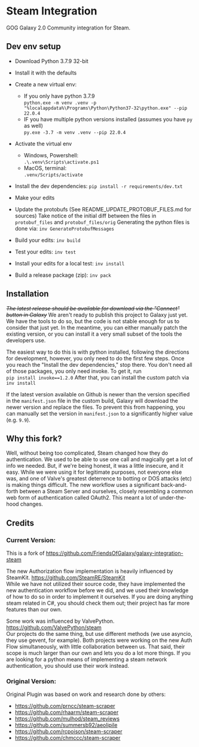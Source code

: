 # Steam Integration

GOG Galaxy 2.0 Community integration for Steam.

## Dev env setup
* Download Python 3.7.9 32-bit
* Install it with the defaults
* Create a new virtual env:
    - If you only have python 3.7.9<br/>
    `python.exe -m venv .venv -p "%localappdata%\Programs\Python\Python37-32\python.exe" --pip 22.0.4`
    - IF you have multiple python versions installed (assumes you have `py` as well)<br/>
    `py.exe -3.7 -m venv .venv --pip 22.0.4`
* Activate the virtual env 
  - Windows, Powershell:<br/>
  `.\.venv\Scripts\activate.ps1`
  - MacOS, terminal:<br/>
  `.venv/Scripts/activate`
  
* Install the dev dependencies:
  `pip install -r requirements/dev.txt`
* Make your edits
* Update the protobufs (See README_UPDATE_PROTOBUF_FILES.md for sources)
  Take notice of the initial diff between the files in `protobuf_files` and `protobuf_files/orig`
  Generating the python files is done via:
  `inv GenerateProtobufMessages`
* Build your edits:
  `inv build`
* Test your edits:
  `inv test`
* Install your edits for a local test:
  `inv install`
* Build a release package (zip):
  `inv pack`

## Installation

*~~The latest release should be available for download via the "Connect" button in Galaxy~~*
We aren't ready to publish this project to Galaxy just yet. We have the tools to do so, but the code is not stable enough for us to consider that just yet. In the meantime, you can either manually patch the existing version, or you can install it a very small subset of the tools the developers use. 

The easiest way to do this is with python installed, following the directions for development, however, you only need to do the first few steps. Once you reach the "Install the dev dependencies," stop there. You don't need all of those packages, you only need invoke. To get it, run<br/>
`pip install invoke==1.2.0`
After that, you can install the custom patch via
`inv install`

If the latest version available on Github is newer than the version specified in the `manifest.json` file in the custom build, Galaxy will download the newer version and replace the files. To prevent this from happening, you can manually set the version in `manifest.json` to a significantly higher value (e.g. `9.9`).

## Why this fork?

Well, without being too complicated, Steam changed how they do authentication. We used to be able to use one call and magically get a lot of info we needed. But, if we're being honest, it was a little insecure, and it easy. While we were using it for legitimate purposes, not everyone else was, and one of Valve's greatest deterrence to botting or DOS attacks (etc) is making things difficult. The new workflow uses a significant back-and-forth between a Steam Server and ourselves, closely resembling a common web form of authentication called OAuth2. This meant a lot of under-the-hood changes. 

## Credits

### Current Version:
This is a fork of https://github.com/FriendsOfGalaxy/galaxy-integration-steam

The new Authorization flow implementation is heavily influenced by SteamKit. https://github.com/SteamRE/SteamKit<br/>
While we have not utilized their source code, they have implemented the new authentication workflow before we did, and we used their knowledge of how to do so in order to implement it ourselves. If you are doing anything steam related in C#, you should check them out; their project has far more features than our own.

Some work was influenced by ValvePython. https://github.com/ValvePython/steam<br/>
Our projects do the same thing, but use different methods (we use asyncio, they use gevent, for example). Both projects were working on the new Auth Flow simultaneously, with little collaboration between us. That said, their scope is much larger than our own and lets you do a lot more things. If you are looking for a python means of implementing a steam network authentication, you should use their work instead.

### Original Version:

Original Plugin was based on work and research done by others:
* https://github.com/prncc/steam-scraper
* https://github.com/rhaarm/steam-scraper
* https://github.com/mulhod/steam_reviews
* https://github.com/summersb92/aeolipile
* https://github.com/rcpoison/steam-scraper
* https://github.com/chmccc/steam-scraper
